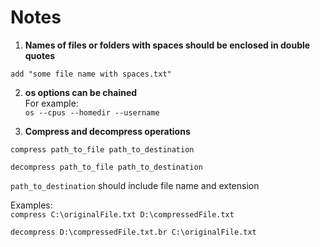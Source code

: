 # Notes

1. **Names of files or folders with spaces should be enclosed in double quotes**

`add "some file name with spaces.txt"`

2. **os options can be chained** <br>
   For example: <br>
   `os --cpus --homedir --username`

3. **Compress and decompress operations**

`compress path_to_file path_to_destination`

`decompress path_to_file path_to_destination`

`path_to_destination` should include file name and extension

Examples: <br>
`compress C:\originalFile.txt D:\compressedFile.txt`

`decompress D:\compressedFile.txt.br C:\originalFile.txt`
